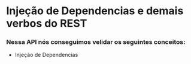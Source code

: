 # Injeção de Dependencias e demais verbos do REST

### Nessa API nós conseguimos velidar os seguintes conceitos:
- Injeção de Dependencias
